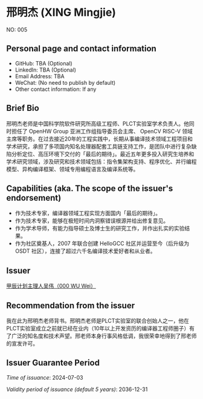 # 邢明杰 (XING Mingjie)

NO: 005

## Personal page and contact information

- GitHub: TBA (Optional)
- LinkedIn: TBA (Optional)
- Email Address: TBA
- WeChat: (No need to publish by default)
- Other contact information: If any

## Brief Bio

邢明杰老师是中国科学院软件研究所高级工程师、PLCT实验室学术负责人。他同时担任了 OpenHW Group 亚洲工作组指导委员会主席、 OpenCV RISC-V 领域主席等职务。在过去接近20年的工程实践中，长期从事编译技术领域工程项目和学术研究，承担了多项国内知名处理器配套工具链支持工作，是团队中进行复杂缺陷分析定位、高压环境下交付的「最后的期待」。最近五年更多投入研究生培养和学术研究领域，涉及研究和技术领域包括：指令集架构支持、程序优化、并行编程模型、异构编译框架、领域专用编程语言及编译系统等。

## Capabilities (aka. The scope of the issuer's endorsement)

- 作为技术专家，编译器领域工程实现方面国内「最后的期待」。
- 作为技术专家，能够在极短时间内洞察错误根源并给出修复意见。
- 作为学术导师，有能力指导硕士及博士生的研究工作，并作出扎实的实验结果。
- 作为社区奠基人，2007 年联合创建 HelloGCC 社区并运营至今（后升级为 OSDT 社区），连接了超过六千名编译技术爱好者和从业者。

## Issuer

[甲辰计划主理人吴伟（000 WU Wei）](./000-WU-WEI.md)

## Recommendation from the issuer

我在此为邢明杰老师背书。邢明杰老师是PLCT实验室的联合创始人之一，他在PLCT实验室成立之前就已经在业内（10年以上开发资历的编译器工程师圈子）有了广泛的知名度和技术声望。邢老师本身行事风格低调，我很荣幸地得到了邢老师的宣发许可。

## Issuer Guarantee Period

*Time of issuance*: 2024-07-03

*Validity period of issuance (default 5 years)*: 2036-12-31